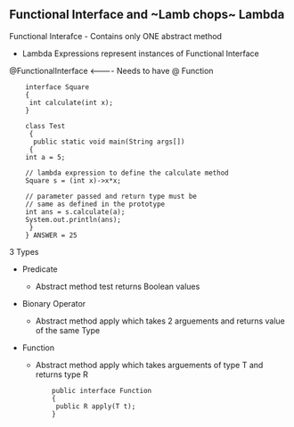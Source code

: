 
## Functional Interface and ~Lamb chops~ Lambda

Functional Interafce - Contains only ONE abstract method
  - Lambda Expressions represent instances of Functional Interface


@FunctionalInterface <---- Needs to have @ Function
        
        interface Square 
        { 
         int calculate(int x); 
        } 
  
        class Test 
         { 
          public static void main(String args[]) 
         { 
        int a = 5; 
  
        // lambda expression to define the calculate method 
        Square s = (int x)->x*x; 
  
        // parameter passed and return type must be 
        // same as defined in the prototype 
        int ans = s.calculate(a); 
        System.out.println(ans); 
         } 
        } ANSWER = 25
  
  3 Types
  * Predicate
      - Abstract method test returns Boolean values
   
  * Bionary Operator
      - Abstract method apply which takes 2 arguements and returns value of the same Type
   
 * Function
      - Abstract method apply which takes arguements of type T and returns type R
      
                public interface Function 
                {
                 public R apply(T t);
                }
